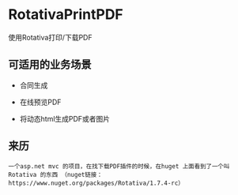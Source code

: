 # RotativaPrintPDF
使用Rotativa打印/下载PDF


## 可适用的业务场景
* 合同生成

* 在线预览PDF

* 将动态html生成PDF或者图片


## 来历

    一个asp.net mvc 的项目，在找下载PDF插件的时候，在huget 上面看到了一个叫 Rotativa 的东西 （nuget链接：https://www.nuget.org/packages/Rotativa/1.7.4-rc）
